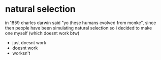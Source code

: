 # natural selection
in 1859 charles darwin said "yo these humans evolved from monke", since then people have been simulating natural selection so i decided to make one myself (which doesnt work btw)

- just doesnt work
- doesnt work
- worksn't
